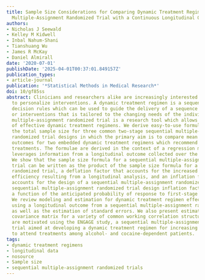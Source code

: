 ```yaml
---
title: Sample Size Considerations for Comparing Dynamic Treatment Regimens in a Sequential
  Multiple-Assignment Randomized Trial with a Continuous Longitudinal Outcome
authors:
- Nicholas J Seewald
- Kelley M Kidwell
- Inbal Nahum-Shani
- Tianshuang Wu
- James R McKay
- Daniel Almirall
date: '2020-07-01'
publishDate: '2025-04-01T00:37:01.849157Z'
publication_types:
- article-journal
publication: '*Statistical Methods in Medical Research*'
doi: 10/gf85ss
abstract: Clinicians and researchers alike are increasingly interested in how best
  to personalize interventions. A dynamic treatment regimen is a sequence of prespecified
  decision rules which can be used to guide the delivery of a sequence of treatments
  or interventions that is tailored to the changing needs of the individual. The sequential
  multiple-assignment randomized trial is a research tool which allows for the construction
  of effective dynamic treatment regimens. We derive easy-to-use formulae for computing
  the total sample size for three common two-stage sequential multiple-assignment
  randomized trial designs in which the primary aim is to compare mean end-of-study
  outcomes for two embedded dynamic treatment regimens which recommend different first-stage
  treatments. The formulae are derived in the context of a regression model which
  leverages information from a longitudinal outcome collected over the entire study.
  We show that the sample size formula for a sequential multiple-assignment randomized
  trial can be written as the product of the sample size formula for a standard two-arm
  randomized trial, a deflation factor that accounts for the increased statistical
  efficiency resulting from a longitudinal analysis, and an inflation factor that
  accounts for the design of a sequential multiple-assignment randomized trial. The
  sequential multiple-assignment randomized trial design inflation factor is typically
  a function of the anticipated probability of response to first-stage treatment.
  We review modeling and estimation for dynamic treatment regimen effect analyses
  using a longitudinal outcome from a sequential multiple-assignment randomized trial,
  as well as the estimation of standard errors. We also present estimators for the
  covariance matrix for a variety of common working correlation structures. Methods
  are motivated using the ENGAGE study, a sequential multiple-assignment randomized
  trial aimed at developing a dynamic treatment regimen for increasing motivation
  to attend treatments among alcohol- and cocaine-dependent patients.
tags:
- dynamic treatment regimens
- longitudinal data
- nosource
- Sample size
- sequential multiple-assignment randomized trials
---
```


